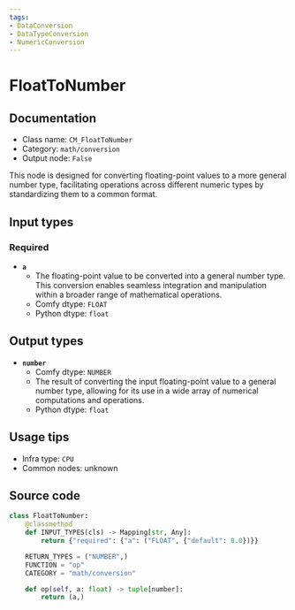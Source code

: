 ```yaml
---
tags:
- DataConversion
- DataTypeConversion
- NumericConversion
---
```


# FloatToNumber
## Documentation
- Class name: `CM_FloatToNumber`
- Category: `math/conversion`
- Output node: `False`

This node is designed for converting floating-point values to a more general number type, facilitating operations across different numeric types by standardizing them to a common format.
## Input types
### Required
- **`a`**
    - The floating-point value to be converted into a general number type. This conversion enables seamless integration and manipulation within a broader range of mathematical operations.
    - Comfy dtype: `FLOAT`
    - Python dtype: `float`
## Output types
- **`number`**
    - Comfy dtype: `NUMBER`
    - The result of converting the input floating-point value to a general number type, allowing for its use in a wide array of numerical computations and operations.
    - Python dtype: `float`
## Usage tips
- Infra type: `CPU`
- Common nodes: unknown


## Source code
```python
class FloatToNumber:
    @classmethod
    def INPUT_TYPES(cls) -> Mapping[str, Any]:
        return {"required": {"a": ("FLOAT", {"default": 0.0})}}

    RETURN_TYPES = ("NUMBER",)
    FUNCTION = "op"
    CATEGORY = "math/conversion"

    def op(self, a: float) -> tuple[number]:
        return (a,)

```
